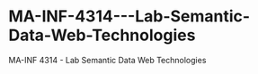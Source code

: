 # MA-INF-4314---Lab-Semantic-Data-Web-Technologies
MA-INF 4314 - Lab Semantic Data Web Technologies
